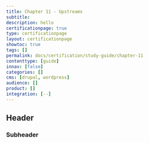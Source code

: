 ```yaml
---
title: Chapter 11 - Upstreams
subtitle:
description: hello
certificationpage: true
type: certificationpage
layout: certificationpage
showtoc: true
tags: []
permalink: docs/certification/study-guide/chapter-11
contenttype: [guide]
innav: [false]
categories: []
cms: [drupal, wordpress]
audience: []
product: []
integration: [--]
---
```


## Header
### Subheader
